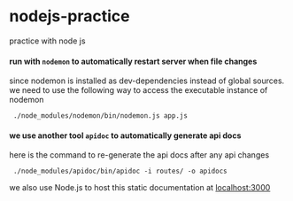 # nodejs-practice
practice with node js

#### run with `nodemon` to automatically restart server when file changes

since nodemon is installed as dev-dependencies instead of global sources. 
we need to use the following way to access the executable instance of nodemon

```
 ./node_modules/nodemon/bin/nodemon.js app.js
```


#### we use another tool `apidoc` to automatically generate api docs

here is the command to re-generate the api docs after any api changes

```
 ./node_modules/apidoc/bin/apidoc -i routes/ -o apidocs
```

we also use Node.js to host this static documentation at [localhost:3000](http://localhost:3000)